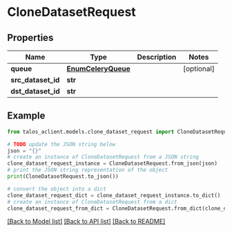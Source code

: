 # CloneDatasetRequest


## Properties

Name | Type | Description | Notes
------------ | ------------- | ------------- | -------------
**queue** | [**EnumCeleryQueue**](EnumCeleryQueue.md) |  | [optional] 
**src_dataset_id** | **str** |  | 
**dst_dataset_id** | **str** |  | 

## Example

```python
from talos_aclient.models.clone_dataset_request import CloneDatasetRequest

# TODO update the JSON string below
json = "{}"
# create an instance of CloneDatasetRequest from a JSON string
clone_dataset_request_instance = CloneDatasetRequest.from_json(json)
# print the JSON string representation of the object
print(CloneDatasetRequest.to_json())

# convert the object into a dict
clone_dataset_request_dict = clone_dataset_request_instance.to_dict()
# create an instance of CloneDatasetRequest from a dict
clone_dataset_request_from_dict = CloneDatasetRequest.from_dict(clone_dataset_request_dict)
```
[[Back to Model list]](../README.md#documentation-for-models) [[Back to API list]](../README.md#documentation-for-api-endpoints) [[Back to README]](../README.md)


